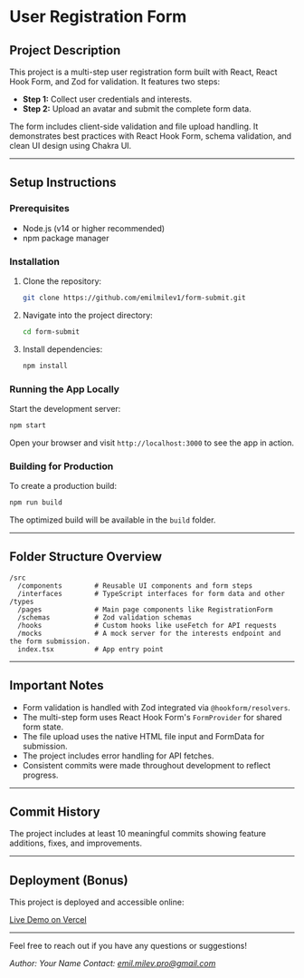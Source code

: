 # User Registration Form

## Project Description

This project is a multi-step user registration form built with React, React Hook Form, and Zod for validation. It features two steps:

* **Step 1:** Collect user credentials and interests.
* **Step 2:** Upload an avatar and submit the complete form data.

The form includes client-side validation and file upload handling. It demonstrates best practices with React Hook Form, schema validation, and clean UI design using Chakra UI.

---

## Setup Instructions

### Prerequisites

* Node.js (v14 or higher recommended)
* npm package manager

### Installation

1. Clone the repository:

   ```bash
   git clone https://github.com/emilmilev1/form-submit.git
   ```
2. Navigate into the project directory:

   ```bash
   cd form-submit
   ```
3. Install dependencies:

   ```bash
   npm install
   ```

### Running the App Locally

Start the development server:

```bash
npm start
```

Open your browser and visit `http://localhost:3000` to see the app in action.

### Building for Production

To create a production build:

```bash
npm run build
```

The optimized build will be available in the `build` folder.

---

## Folder Structure Overview

```
/src
  /components        # Reusable UI components and form steps
  /interfaces        # TypeScript interfaces for form data and other /types
  /pages             # Main page components like RegistrationForm
  /schemas           # Zod validation schemas
  /hooks             # Custom hooks like useFetch for API requests
  /mocks             # A mock server for the interests endpoint and the form submission.
  index.tsx          # App entry point
```

---

## Important Notes

* Form validation is handled with Zod integrated via `@hookform/resolvers`.
* The multi-step form uses React Hook Form's `FormProvider` for shared form state.
* The file upload uses the native HTML file input and FormData for submission.
* The project includes error handling for API fetches.
* Consistent commits were made throughout development to reflect progress.

---

## Commit History

The project includes at least 10 meaningful commits showing feature additions, fixes, and improvements.

---

## Deployment (Bonus)

This project is deployed and accessible online:

[Live Demo on Vercel](https://form-submit-gules.vercel.app)

---

Feel free to reach out if you have any questions or suggestions!

*Author: Your Name*
*Contact: [emil.milev.pro@gmail.com](mailto:emil.milev.pro@gmail.com)*
